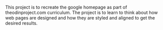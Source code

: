 This project is to recreate the google homepage as part of theodinproject.com curriculum. The project is to learn to think about how web pages are designed and how they are styled and aligned to get the desired results.
